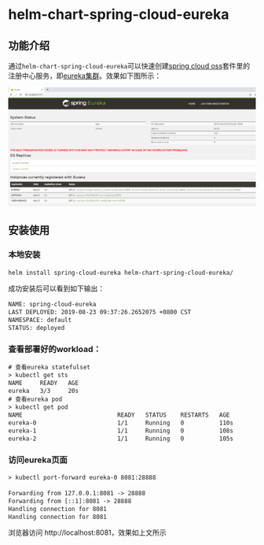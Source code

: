 # helm-chart-spring-cloud-eureka

## 功能介绍

通过`helm-chart-spring-cloud-eureka`可以快速创建[spring cloud oss](https://spring.io/projects/spring-cloud-netflix)套件里的注册中心服务，即[eureka集群](https://cloud.spring.io/spring-cloud-netflix/multi/multi_spring-cloud-eureka-server.html)。效果如下图所示：

![eureka-web](./images/eureka-web.png)

## 安装使用

### 本地安装
```shell
helm install spring-cloud-eureka helm-chart-spring-cloud-eureka/

```

成功安装后可以看到如下输出：
```shell
NAME: spring-cloud-eureka
LAST DEPLOYED: 2019-08-23 09:37:26.2652075 +0800 CST
NAMESPACE: default
STATUS: deployed
```

### 查看部署好的workload：
```shell
# 查看eureka statefulset
> kubectl get sts
NAME     READY   AGE
eureka   3/3     20s
# 查看eureka pod
> kubectl get pod
NAME                           READY   STATUS    RESTARTS   AGE
eureka-0                       1/1     Running   0          110s
eureka-1                       1/1     Running   0          108s
eureka-2                       1/1     Running   0          105s
```
### 访问eureka页面
```shell
> kubectl port-forward eureka-0 8081:28888

Forwarding from 127.0.0.1:8081 -> 28888
Forwarding from [::1]:8081 -> 28888
Handling connection for 8081
Handling connection for 8081

```

浏览器访问 http://localhost:8081，效果如上文所示